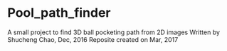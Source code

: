 # Pool_path_finder
A small project to find 3D ball pocketing path from 2D images
Written by Shucheng Chao, Dec, 2016
Reposite created on Mar, 2017
